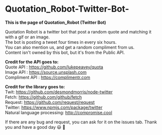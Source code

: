 # Quotation_Robot-Twitter-Bot-
<b>This is the page of Quotation_Robot (Twitter Bot)</b>

Quotation Robot is a twitter bot that post a random quote and matching it with a gif or an image. <br>
The bot is posting a tweet four times in every six hours. <br>
You can also mention us, and get a random compliment from us. <br>
Content isn't owned by this bot, but it's from the Public API. <br>

<b>Credit for the API goes to:</b> <br>
Quote API : https://github.com/lukepeavey/quota <br>
Image API : https://source.unsplash.com <br>
Compliment API : https://complimentr.com <br>

<b>Credit for the library goes to:</b> <br>
Twit: https://github.com/desmondmorris/node-twitter <br>
Fetch: https://github.com/github/fetch <br>
Request: https://github.com/request/request <br>
Twitter: https://www.npmjs.com/package/twitter <br>
Natural language processing: http://compromise.cool 

If there are any bug and request, you can ask for it on the issues tab. Thank you and have a good day 😃 🙏
